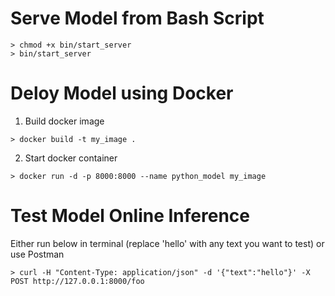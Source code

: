# Serve Model from Bash Script
```
> chmod +x bin/start_server
> bin/start_server
```

# Deloy Model using Docker

1. Build docker image
```
> docker build -t my_image .
```

2. Start docker container
```
> docker run -d -p 8000:8000 --name python_model my_image
```

# Test Model Online Inference
Either run below in terminal (replace 'hello' with any text you want to test) or use Postman
```
> curl -H "Content-Type: application/json" -d '{"text":"hello"}' -X POST http://127.0.0.1:8000/foo
```